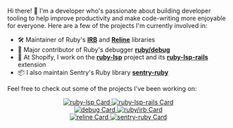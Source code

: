 Hi there! 👋 I'm a developer who's passionate about building developer tooling to help improve productivity and make code-writing more enjoyable for everyone. Here are a few of the projects I'm currently involved in:

- 🛠️ Maintainer of Ruby's [**IRB**](https://github.com/ruby/irb) and [**Reline**](https://github.com/ruby/reline) libraries
- 🚀 Major contributor of Ruby's debugger [**ruby/debug**](https://github.com/ruby/debug)
- 💼 At Shopify, I work on the [**ruby-lsp**](https://github.com/Shopify/ruby-lsp) project and its [**ruby-lsp-rails**](https://github.com/Shopify/ruby-lsp-rails) extension
- 📦 I also maintain Sentry's Ruby library [**sentry-ruby**](https://github.com/getsentry/sentry-ruby)

Feel free to check out some of the projects I've been working on:

<p align="center">
  <a href="https://github.com/shopify/ruby-lsp">
    <img src="https://github-readme-stats.vercel.app/api/pin/?username=Shopify&repo=ruby-lsp&theme=buefy&show_owner=true" alt="ruby-lsp Card" />
  </a>
  <a href="https://github.com/shopify/ruby-lsp-rails">
    <img src="https://github-readme-stats.vercel.app/api/pin/?username=Shopify&repo=ruby-lsp-rails&theme=buefy&show_owner=true" alt="ruby-lsp-rails Card" />
  </a>
  <br />
  <a href="https://github.com/ruby/debug">
    <img src="https://github-readme-stats.vercel.app/api/pin/?username=ruby&repo=debug&theme=buefy&show_owner=true" alt="debug Card" />
  </a>
  <a href="https://github.com/ruby/irb">
    <img src="https://github-readme-stats.vercel.app/api/pin/?username=ruby&repo=irb&theme=buefy&show_owner=true" alt="ruby/irb Card" />
  </a>
  <br />
  <a href="https://github.com/ruby/reline">
    <img src="https://github-readme-stats.vercel.app/api/pin/?username=ruby&repo=reline&theme=buefy&show_owner=true" alt="reline Card" />
  </a>
  <a href="https://github.com/getsentry/sentry-ruby">
    <img src="https://github-readme-stats.vercel.app/api/pin/?username=getsentry&repo=sentry-ruby&theme=buefy&show_owner=true" alt="sentry-ruby Card" />
  </a>
</p>
